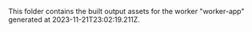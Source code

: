 This folder contains the built output assets for the worker "worker-app" generated at 2023-11-21T23:02:19.211Z.